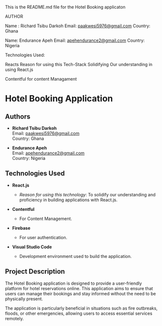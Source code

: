 

This is the README.md file for the Hotel Booking applicaton

AUTHOR

Name : Richard Tsibu Darkoh
Email: paakwesi5976@gmail.com
Country: Ghana

Name: Endurance Apeh
Email: apehendurance2@gmail.com
Country: Nigeria

Technologies Used:

Reacts
Reason for using this Tech-Stack
Solidifying Our understanding in using React.js

Contentful for content Managament

# Hotel Booking Application  

## Authors  

- **Richard Tsibu Darkoh**  
  Email: [paakwesi5976@gmail.com](mailto:paakwesi5976@gmail.com)  
  Country: Ghana  

- **Endurance Apeh**  
  Email: [apehendurance2@gmail.com](mailto:apehendurance2@gmail.com)  
  Country: Nigeria  

## Technologies Used  

- **React.js**  
  - *Reason for using this technology*: To solidify our understanding and proficiency in building applications with React.js.  

- **Contentful**  
  - For Content Management.  

- **Firebase**  
  - For user authentication.  

- **Visual Studio Code**  
  - Development environment used to build the application.  

## Project Description  

The Hotel Booking application is designed to provide a user-friendly platform for hotel reservations online. This application aims to ensure that users can manage their bookings and stay informed without the need to be physically present.   

The application is particularly beneficial in situations such as fire outbreaks, floods, or other emergencies, allowing users to access essential services remotely.  


